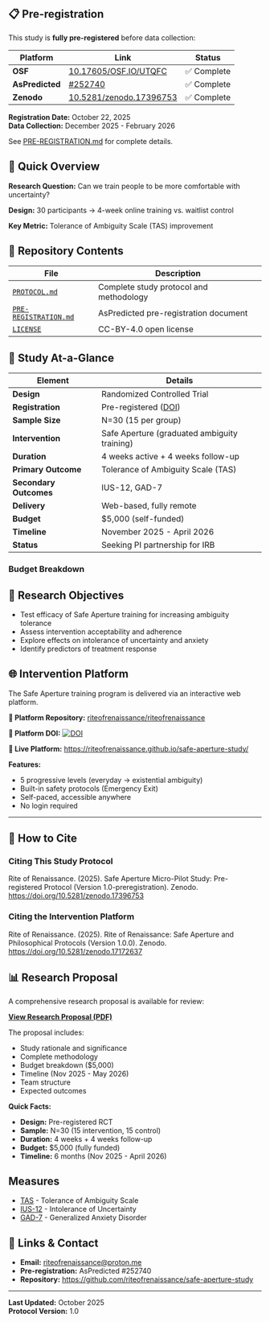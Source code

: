 ## 📋 Pre-registration

This study is **fully pre-registered** before data collection:

| Platform | Link | Status |
|----------|------|--------|
| **OSF** | [10.17605/OSF.IO/UTQFC](https://doi.org/10.17605/OSF.IO/UTQFC) | ✅ Complete |
| **AsPredicted** | [#252740](https://aspredicted.org/blind.php?x=252740) | ✅ Complete |
| **Zenodo** | [10.5281/zenodo.17396753](https://doi.org/10.5281/zenodo.17396753) | ✅ Complete |

**Registration Date:** October 22, 2025  
**Data Collection:** December 2025 - February 2026

See [PRE-REGISTRATION.md](PRE-REGISTRATION.md) for complete details.


## 🎯 Quick Overview

**Research Question:** Can we train people to be more comfortable with uncertainty?

**Design:** 30 participants → 4-week online training vs. waitlist control

**Key Metric:** Tolerance of Ambiguity Scale (TAS) improvement

## 📁 Repository Contents

| File | Description |
|------|-------------|
| [`PROTOCOL.md`](PROTOCOL.md) | Complete study protocol and methodology |
| [`PRE-REGISTRATION.md`](PRE-REGISTRATION.md) | AsPredicted pre-registration document |
| [`LICENSE`](LICENSE) | CC-BY-4.0 open license |

## 🎯 Study At-a-Glance

| **Element** | **Details** |
|-------------|-------------|
| **Design** | Randomized Controlled Trial |
| **Registration** | Pre-registered ([DOI](https://doi.org/10.5281/zenodo.17396753)) |
| **Sample Size** | N=30 (15 per group) |
| **Intervention** | Safe Aperture (graduated ambiguity training) |
| **Duration** | 4 weeks active + 4 weeks follow-up |
| **Primary Outcome** | Tolerance of Ambiguity Scale (TAS) |
| **Secondary Outcomes** | IUS-12, GAD-7 |
| **Delivery** | Web-based, fully remote |
| **Budget** | $5,000 (self-funded) |
| **Timeline** | November 2025 - April 2026 |
| **Status** | Seeking PI partnership for IRB |

### Budget Breakdown

## 🎯 Research Objectives

- Test efficacy of Safe Aperture training for increasing ambiguity tolerance
- Assess intervention acceptability and adherence  
- Explore effects on intolerance of uncertainty and anxiety
- Identify predictors of treatment response

## 🌐 Intervention Platform

The Safe Aperture training program is delivered via an interactive web platform.

**🔗 Platform Repository:**
[riteofrenaissance/riteofrenaissance](https://github.com/riteofrenaissance/riteofrenaissance)

**📖 Platform DOI:**
[![DOI](https://zenodo.org/badge/DOI/10.5281/zenodo.17172637.svg)](https://doi.org/10.5281/zenodo.17172637)

**🎯 Live Platform:**
https://riteofrenaissance.github.io/safe-aperture-study/

**Features:**
- 5 progressive levels (everyday → existential ambiguity)
- Built-in safety protocols (Emergency Exit)
- Self-paced, accessible anywhere
- No login required

---

## 📖 How to Cite

### Citing This Study Protocol

Rite of Renaissance. (2025). Safe Aperture Micro-Pilot Study: 
Pre-registered Protocol (Version 1.0-preregistration). Zenodo. 
https://doi.org/10.5281/zenodo.17396753


### Citing the Intervention Platform

Rite of Renaissance. (2025). Rite of Renaissance: Safe Aperture and 
Philosophical Protocols (Version 1.0.0). Zenodo. 
https://doi.org/10.5281/zenodo.17172637

## 📊 Research Proposal

A comprehensive research proposal is available for review:

**[View Research Proposal (PDF)](docs/RESEARCH_PROPOSAL_Safe_Aperture_2025.pdf)**

The proposal includes:
- Study rationale and significance
- Complete methodology
- Budget breakdown ($5,000)
- Timeline (Nov 2025 - May 2026)
- Team structure
- Expected outcomes

**Quick Facts:**
- **Design:** Pre-registered RCT
- **Sample:** N=30 (15 intervention, 15 control)
- **Duration:** 4 weeks + 4 weeks follow-up
- **Budget:** $5,000 (fully funded)
- **Timeline:** 6 months (Nov 2025 - April 2026)

## Measures
   - [TAS](measures/TAS.pdf) - Tolerance of Ambiguity Scale
   - [IUS-12](measures/IUS-12.pdf) - Intolerance of Uncertainty
   - [GAD-7](measures/GAD-7.pdf) - Generalized Anxiety Disorder

## 🔗 Links & Contact

- **Email:** riteofrenaissance@proton.me
- **Pre-registration:** AsPredicted #252740
- **Repository:** https://github.com/riteofrenaissance/safe-aperture-study

---

**Last Updated:** October 2025  
**Protocol Version:** 1.0
